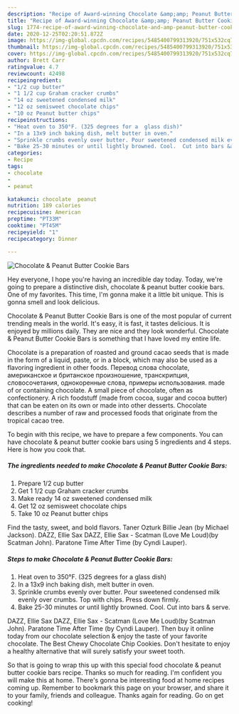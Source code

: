 ```yaml
---
description: "Recipe of Award-winning Chocolate &amp;amp; Peanut Butter Cookie Bars"
title: "Recipe of Award-winning Chocolate &amp;amp; Peanut Butter Cookie Bars"
slug: 1774-recipe-of-award-winning-chocolate-and-amp-peanut-butter-cookie-bars
date: 2020-12-25T02:20:51.872Z
image: https://img-global.cpcdn.com/recipes/5485400799313920/751x532cq70/chocolate-peanut-butter-cookie-bars-recipe-main-photo.jpg
thumbnail: https://img-global.cpcdn.com/recipes/5485400799313920/751x532cq70/chocolate-peanut-butter-cookie-bars-recipe-main-photo.jpg
cover: https://img-global.cpcdn.com/recipes/5485400799313920/751x532cq70/chocolate-peanut-butter-cookie-bars-recipe-main-photo.jpg
author: Brett Carr
ratingvalue: 4.7
reviewcount: 42498
recipeingredient:
- "1/2 cup butter"
- "1 1/2 cup Graham cracker crumbs"
- "14 oz sweetened condensed milk"
- "12 oz semisweet chocolate chips"
- "10 oz Peanut butter chips"
recipeinstructions:
- "Heat oven to 350°F. (325 degrees for a  glass dish)"
- "In a 13x9 inch baking dish, melt butter in oven."
- "Sprinkle crumbs evenly over butter. Pour sweetened condensed milk evenly over crumbs.  Top with chips.  Press down firmly."
- "Bake 25-30 minutes or until lightly browned. Cool.  Cut into bars &amp; serve."
categories:
- Recipe
tags:
- chocolate
- 
- peanut

katakunci: chocolate  peanut 
nutrition: 189 calories
recipecuisine: American
preptime: "PT33M"
cooktime: "PT45M"
recipeyield: "1"
recipecategory: Dinner

---
```



![Chocolate &amp; Peanut Butter Cookie Bars](https://img-global.cpcdn.com/recipes/5485400799313920/751x532cq70/chocolate-peanut-butter-cookie-bars-recipe-main-photo.jpg)

Hey everyone, I hope you're having an incredible day today. Today, we're going to prepare a distinctive dish, chocolate &amp; peanut butter cookie bars. One of my favorites. This time, I'm gonna make it a little bit unique. This is gonna smell and look delicious.

Chocolate &amp; Peanut Butter Cookie Bars is one of the most popular of current trending meals in the world. It's easy, it is fast, it tastes delicious. It is enjoyed by millions daily. They are nice and they look wonderful. Chocolate &amp; Peanut Butter Cookie Bars is something that I have loved my entire life.

Chocolate is a preparation of roasted and ground cacao seeds that is made in the form of a liquid, paste, or in a block, which may also be used as a flavoring ingredient in other foods. Перевод слова chocolate, американское и британское произношение, транскрипция, словосочетания, однокоренные слова, примеры использования. made of or containing chocolate. A small piece of chocolate, often as confectionery. A rich foodstuff (made from cocoa, sugar and cocoa butter) that can be eaten on its own or made into other desserts. Chocolate describes a number of raw and processed foods that originate from the tropical cacao tree.


To begin with this recipe, we have to prepare a few components. You can have chocolate &amp; peanut butter cookie bars using 5 ingredients and 4 steps. Here is how you cook that.

<!--inarticleads1-->

##### The ingredients needed to make Chocolate &amp; Peanut Butter Cookie Bars:

1. Prepare 1/2 cup butter
1. Get 1 1/2 cup Graham cracker crumbs
1. Make ready 14 oz sweetened condensed milk
1. Get 12 oz semisweet chocolate chips
1. Take 10 oz Peanut butter chips


Find the tasty, sweet, and bold flavors. Taner Ozturk Billie Jean (by Michael Jackson). DAZZ, Ellie Sax DAZZ, Ellie Sax - Scatman (Love Me Loud)(by Scatman John). Paratone Time After Time (by Cyndi Lauper). 

<!--inarticleads2-->

##### Steps to make Chocolate &amp; Peanut Butter Cookie Bars:

1. Heat oven to 350°F. (325 degrees for a  glass dish)
1. In a 13x9 inch baking dish, melt butter in oven.
1. Sprinkle crumbs evenly over butter. Pour sweetened condensed milk evenly over crumbs.  Top with chips.  Press down firmly.
1. Bake 25-30 minutes or until lightly browned. Cool.  Cut into bars &amp; serve.


DAZZ, Ellie Sax DAZZ, Ellie Sax - Scatman (Love Me Loud)(by Scatman John). Paratone Time After Time (by Cyndi Lauper). Then buy it online today from our chocolate selection &amp; enjoy the taste of your favorite chocolate. The Best Chewy Chocolate Chip Cookies. Don&#39;t hesitate to enjoy a healthy alternative that will surely satisfy your sweet tooth. 

So that is going to wrap this up with this special food chocolate &amp; peanut butter cookie bars recipe. Thanks so much for reading. I'm confident you will make this at home. There's gonna be interesting food at home recipes coming up. Remember to bookmark this page on your browser, and share it to your family, friends and colleague. Thanks again for reading. Go on get cooking!
